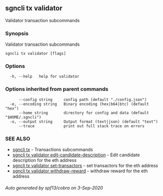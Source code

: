 ## sgncli tx validator

Validator transaction subcommands

### Synopsis

Validator transaction subcommands

```
sgncli tx validator [flags]
```

### Options

```
  -h, --help   help for validator
```

### Options inherited from parent commands

```
      --config string     config path (default "./config.json")
  -e, --encoding string   Binary encoding (hex|b64|btc) (default "hex")
      --home string       directory for config and data (default "$HOME/.sgncli")
  -o, --output string     Output format (text|json) (default "text")
      --trace             print out full stack trace on errors
```

### SEE ALSO

* [sgncli tx](sgncli_tx.md)	 - Transactions subcommands
* [sgncli tx validator edit-candidate-description](sgncli_tx_validator_edit-candidate-description.md)	 - Edit candidate description for the eth address
* [sgncli tx validator set-transactors](sgncli_tx_validator_set-transactors.md)	 - set transactors for the eth address
* [sgncli tx validator withdraw-reward](sgncli_tx_validator_withdraw-reward.md)	 - withdraw reward for the eth address

###### Auto generated by spf13/cobra on 3-Sep-2020
